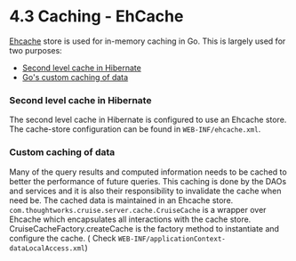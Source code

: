 # 4.3 Caching - EhCache

<a href="http://ehcache.org/" target="_blank">Ehcache</a> store is used for in-memory caching in Go.
This is largely used for two purposes:
- [Second level cache in Hibernate](#second-level-cache-in-hibernate)
- [Go's custom caching of data](#custom-caching-of-data)

### Second level cache in Hibernate

The second level cache in Hibernate is configured to use an Ehcache store. The cache-store configuration can be found in `WEB-INF/ehcache.xml`.

### Custom caching of data

Many of the query results and computed information needs to be cached to better the performance of future queries. This caching is done by the DAOs and services and it is also their responsibility to invalidate the cache when need be. The cached data is maintained in an Ehcache store.
`com.thoughtworks.cruise.server.cache.CruiseCache` is a wrapper over Ehcache which encapsulates all interactions with the cache store. CruiseCacheFactory.createCache is the factory method to instantiate and configure the cache. ( Check `WEB-INF/applicationContext-dataLocalAccess.xml`)
